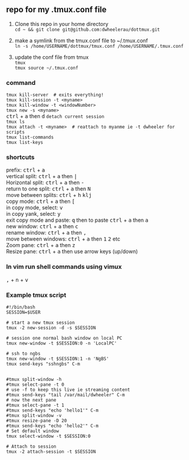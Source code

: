 ## repo for my .tmux.conf file

1.  Clone this repo in your home directory  
`cd ~ && git clone git@github.com:dwheelerau/dottmux.git`  
2.  make a symlink from the tmux.conf file to ~/.tmux.conf  
`ln -s /home/USERNAME/dottmux/tmux.conf /home/USERNAME/.tmux.conf`

3. update the conf file from tmux  
`tmux`  
`tmux source ~/.tmux.conf`  

###  command  
`tmux kill-server  # exits everything!`  
`tmux kill-session -t <myname>`  
`tmux kill-window -t <windowNumber>`  
`tmux new -s <myname>`  
<kbd>ctrl</kbd> + <kbd>a</kbd> then <kbd>d</kbd> `detach current session`   
`tmux ls`  
`tmux attach -t <myname>  # reattach to myanme ie -t dwheeler for scripts`   
`tmux list-commands`  
`tmux list-keys`  

### shortcuts  
prefix: <kbd>ctrl</kbd> + <kbd>a</kbd>  
vertical split: <kbd>ctrl</kbd> + <kbd>a</kbd> then <kbd>|</kbd>  
Horizontal split: <kbd>ctrl</kbd> + <kbd>a</kbd> then <kbd>-</kbd>  
return to one split: <kbd>ctrl</kbd> + <kbd>a</kbd> then <kbd>N</kbd>  
move between splits: <kbd>ctrl</kbd> + <kbd>h</kbd> <kbd>k</kbd><kbd>l</kbd><kbd>j</kbd>  
copy mode: <kbd>ctrl</kbd> + <kbd>a</kbd> then <kbd>[</kbd>  
in copy mode, select: <kbd>v</kbd>   
in copy yank, select: <kbd>y</kbd>   
exit copy mode and paste: <kbd>q</kbd> then to paste <kbd>ctrl</kbd> +
<kbd>a</kbd> then <kbd>a</kbd>  
new window: <kbd>ctrl</kbd> + <kbd>a</kbd> then <kbd>c</kbd>  
rename window: <kbd>ctrl</kbd> + <kbd>a</kbd> then <kbd>,</kbd>  
move between windows: <kbd>ctrl</kbd> + <kbd>a</kbd> then <kbd>1</kbd> <kbd>2</kbd> etc   
Zoom pane: <kbd>ctrl</kbd> + <kbd>a</kbd> then <kbd>z</kbd>  
Resize pane: <kbd>ctrl</kbd> + <kbd>a</kbd> then use arrow keys (up/down)   

### In vim run shell commands using vimux  
<kbd>,</kbd> + <kbd>n</kbd> + <kbd>v</kbd>  

### Example tmux script  
```
#!/bin/bash
SESSION=$USER

# start a new tmux session
tmux -2 new-session -d -s $SESSION

# session one normal bash window on local PC
tmux new-window -t $SESSION:0 -n 'LocalPC'

# ssh to ngbs
tmux new-window -t $SESSION:1 -n 'NgBS'
tmux send-keys "sshngbs" C-m


#tmux split-window -h
#tmux select-pane -t 0
# use -f to keep this live ie streaming content
#tmux send-keys "tail /var/mail/dwheeler" C-m
# now the next pane
#tmux select-pane -t 1
#tmux send-keys "echo 'hello1'" C-m
#tmux split-window -v
#tmux resize-pane -D 20
#tmux send-keys "echo 'hello2'" C-m
# Set default window
tmux select-window -t $SESSION:0

# Attach to session
tmux -2 attach-session -t $SESSION
```

